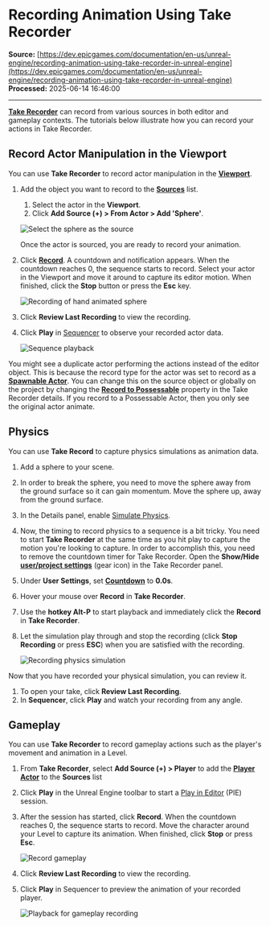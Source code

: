 # Recording Animation Using Take Recorder

**Source:** [https://dev.epicgames.com/documentation/en-us/unreal-engine/recording-animation-using-take-recorder-in-unreal-engine](https://dev.epicgames.com/documentation/en-us/unreal-engine/recording-animation-using-take-recorder-in-unreal-engine)  
**Processed:** 2025-06-14 16:46:00

---

**[Take Recorder](/documentation/en-us/unreal-engine/take-recorder-in-unreal-engine)** can record from various sources in both editor and gameplay contexts. The tutorials below illustrate how you can record your actions in Take Recorder.

## Record Actor Manipulation in the Viewport

You can use **Take Recorder** to record actor manipulation in the **[Viewport](/documentation/en-us/unreal-engine/using-editor-viewports-in-unreal-engine)**.

1.  Add the object you want to record to the **[Sources](/documentation/en-us/unreal-engine/take-recorder-in-unreal-engine#sources)** list.
    
    1.  Select the actor in the **Viewport**.
    2.  Click **Add Source (+) > From Actor > Add 'Sphere'**.
    
    ![Select the sphere as the source](https://d1iv7db44yhgxn.cloudfront.net/documentation/images/38afbe43-893d-4b49-ae7c-faddc8ab22e9/select_sphere_source.png)
    
    Once the actor is sourced, you are ready to record your animation.
    
2.  Click **[Record](/documentation/en-us/unreal-engine/take-recorder-in-unreal-engine#slate)**. A countdown and notification appears. When the countdown reaches 0, the sequence starts to record. Select your actor in the Viewport and move it around to capture its editor motion. When finished, click the **Stop** button or press the **Esc** key.
    
    ![Recording of hand animated sphere](https://d1iv7db44yhgxn.cloudfront.net/documentation/images/850418ed-97fa-4c15-8388-1a04e010c1cb/hand_animation_recorded.gif)
3.  Click **Review Last Recording** to view the recording.
4.  Click **Play** in [Sequencer](/documentation/en-us/unreal-engine/unreal-engine-sequencer-movie-tool-overview) to observe your recorded actor data.
    
    ![Sequence playback](https://d1iv7db44yhgxn.cloudfront.net/documentation/images/a93ebdaf-cc96-4981-86de-8a6ea5113d6c/sequence_playback.gif)

You might see a duplicate actor performing the actions instead of the editor object. This is because the record type for the actor was set to record as a **[Spawnable Actor](/documentation/en-us/unreal-engine/spawn-temporary-actors-in-unreal-engine-cinematics)**. You can change this on the source object or globally on the project by changing the **[Record to Possessable](/documentation/en-us/unreal-engine/take-recorder-in-unreal-engine#userprojectsettings)** property in the Take Recorder details. If you record to a Possessable Actor, then you only see the original actor animate.

## Physics

You can use **Take Record** to capture physics simulations as animation data.

1.  Add a sphere to your scene.
2.  In order to break the sphere, you need to move the sphere away from the ground surface so it can gain momentum. Move the sphere up, away from the ground surface.
3.  In the Details panel, enable [Simulate Physics](/documentation/en-us/unreal-engine/playing-and-simulating-in-unreal-engine).
4.  Now, the timing to record physics to a sequence is a bit tricky. You need to start **Take Recorder** at the same time as you hit play to capture the motion you're looking to capture. In order to accomplish this, you need to remove the countdown timer for Take Recorder. Open the **Show/Hide [user/project settings](/documentation/en-us/unreal-engine/take-recorder-in-unreal-engine#userprojectsettings)** (gear icon) in the Take Recorder panel.
5.  Under **User Settings**, set **[Countdown](/documentation/en-us/unreal-engine/take-recorder-in-unreal-engine#usersettings)** to **0.0s**.
6.  Hover your mouse over **Record** in **Take Recorder**.
7.  Use the **hotkey Alt-P** to start playback and immediately click the **Record** in **Take Recorder**.
8.  Let the simulation play through and stop the recording (click **Stop Recording** or press **ESC**) when you are satisfied with the recording.
    
    ![Recording physics simulation](https://d1iv7db44yhgxn.cloudfront.net/documentation/images/3efe77cd-473b-47b5-90cc-76b61203fd4c/recording_physics_simulation.gif)

Now that you have recorded your physical simulation, you can review it.

1.  To open your take, click **Review Last Recording**.
2.  In **Sequencer**, click **Play** and watch your recording from any angle.

## Gameplay

You can use **Take Recorder** to record gameplay actions such as the player's movement and animation in a Level.

1.  From **Take Recorder**, select **Add Source (+) > Player** to add the **[Player Actor](/documentation/en-us/unreal-engine/take-recorder-in-unreal-engine#sources)** to the **Sources** list
2.  Click **Play** in the Unreal Engine toolbar to start a [Play in Editor](/documentation/en-us/unreal-engine/in-editor-testing-play-and-simulate-in-unreal-engine) (PIE) session.
3.  After the session has started, click **Record**. When the countdown reaches 0, the sequence starts to record. Move the character around your Level to capture its animation. When finished, click **Stop** or press **Esc**.
    
    ![Record gameplay](https://d1iv7db44yhgxn.cloudfront.net/documentation/images/16c158e4-f418-4d39-88f4-1c1d8a2c78de/recording_gameplay.gif)
4.  Click **Review Last Recording** to view the recording.
5.  Click **Play** in Sequencer to preview the animation of your recorded player.
    
    ![Playback for gameplay recording](https://d1iv7db44yhgxn.cloudfront.net/documentation/images/20e0a5e4-c56a-4c34-8fd7-026b0a2a7cd8/gameplay_sequence_playback.gif)